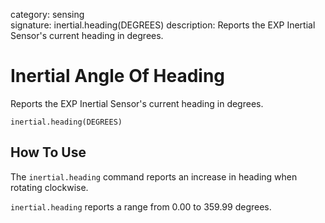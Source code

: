category: sensing  
signature: inertial.heading(DEGREES)
description: Reports the EXP Inertial Sensor's current heading in degrees.

# Inertial Angle Of Heading 

Reports the EXP Inertial Sensor's current heading in degrees.

```don
inertial.heading(DEGREES)
```

## How To Use

The `inertial.heading` command reports an increase in heading when rotating clockwise.

`inertial.heading` reports a range from 0.00 to 359.99 degrees.

<advanced>
</advanced>
